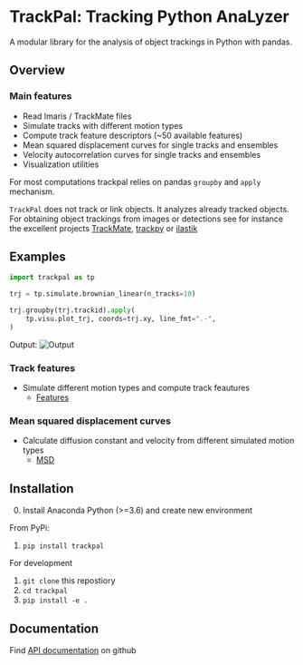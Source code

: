# TrackPal: Tracking Python AnaLyzer

A modular library for the analysis of object trackings in Python with pandas.

## Overview
### Main features
* Read Imaris / TrackMate files
* Simulate tracks with different motion types
* Compute track feature descriptors (~50 available features)
* Mean squared displacement curves for single tracks and ensembles
* Velocity autocorrelation curves for single tracks and ensembles
* Visualization utilities

For most computations trackpal relies on pandas `groupby` and `apply` mechanism.

`TrackPal` does not track or link objects. It analyzes already tracked objects.
For obtaining object trackings from images or detections see for instance the
excellent projects [TrackMate](https://imagej.net/TrackMate),
[trackpy](http://soft-matter.github.io/trackpy) or [ilastik](ilastik.org)


## Examples

```python
import trackpal as tp

trj = tp.simulate.brownian_linear(n_tracks=10)

trj.groupby(trj.trackid).apply(
    tp.visu.plot_trj, coords=trj.xy, line_fmt=".-",
)
```

Output:
![](https://git.ist.ac.at/csommer/trackpal/-/raw/master/doc/img/bl_tracks_01.png "Output")


### Track features

* Simulate different motion types and compute track feautures
    * [Features](https://git.ist.ac.at/csommer/trackpal/-/blob/master/examples/01_track_features.ipynb)

### Mean squared displacement curves

* Calculate diffusion constant and velocity from different simulated motion types
    * [MSD](https://git.ist.ac.at/csommer/trackpal/-/blob/master/examples/02_mean_square_displacement_curves.ipynb)

## Installation

0. Install Anaconda Python (>=3.6) and create new environment

From PyPi:

1. `pip install trackpal`

For development

1. `git clone` this repostiory
2. `cd trackpal`
3. `pip install -e .`


## Documentation

Find [API documentation](https://trackpal.github.io/trackpal) on github

